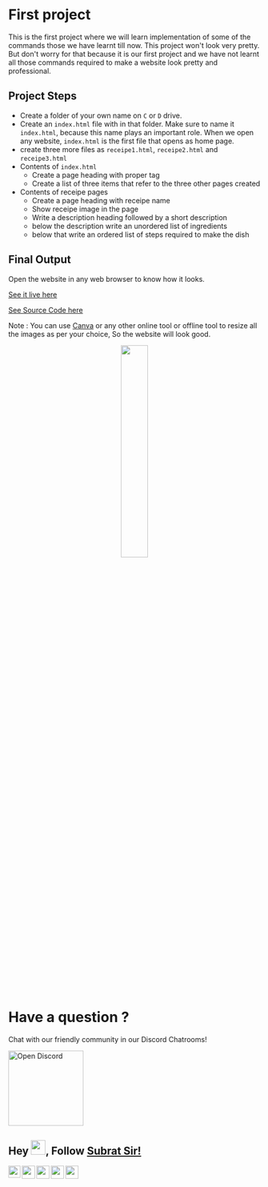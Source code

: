 # First project
This is the first project where we will learn implementation of some of the commands those we have learnt till now. This project won't look very pretty. But don't worry for that because it is our first project and we have not learnt all those commands required to make a website look pretty and professional.

## Project Steps
- Create a folder of your own name on `C` or `D` drive.
- Create an `index.html` file with in that folder. Make sure to name it `index.html`, because this name plays an important role. When we open any website, `index.html` is the first file that opens as home page.
- create three more files as `receipe1.html`, `receipe2.html` and `receipe3.html`
- Contents of `index.html`
  - Create a page heading with proper tag
  - Create a list of three items that refer to the three other pages created
- Contents of receipe pages
  - Create a page heading with receipe name
  - Show receipe image in the page
  - Write a description heading followed by a short description
  - below the description write an unordered list of ingredients
  - below that write an ordered list of steps required to make the dish

## Final Output
Open the website in any web browser to know how it looks.

[See it live here](https://subratsir.github.io/project1-with-subrat-sir/) 

[See Source Code here](https://github.com/subratsir/project1-with-subrat-sir)

Note : You can use [Canva](https://www.canva.com/) or any other online tool or offline tool to resize all the images as per your choice, So the website will look good.



<p align="center" width="100%">
    <a href="https://github.com/subratsir/HTML-CSS-JavaScript-Basics/blob/main/Git-And-GitHub-Introduction.md">
        <img width="33%" src="https://github.com/subratsir/HTML-CSS-JavaScript-Basics/blob/main/img/next-lesson1.png" width="250px" height="auto" /> 
    </a>
</p>

<p align="center" width="100%">
<h1>Have a question ?</h1>
<p>Chat with our friendly community in our Discord Chatrooms!</p>
<a href="https://discord.gg/KYYWfcVU"><img src="https://quoramarketing.com/wp-content/uploads/2021/08/Fix-Discord-Error-Code-96.jpg" alt="Open Discord" width="150px" height="auto" /></a>
</p>

## Hey <img src="https://github.com/TheDudeThatCode/TheDudeThatCode/blob/master/Assets/Hi.gif" width="29px">, Follow [Subrat Sir!](https://github.com/subratsir) 

<a href="https://in.linkedin.com/in/subratsir">
  <img align="left" width="24px" src="https://cdn.jsdelivr.net/npm/simple-icons@v3/icons/linkedin.svg"  />
</a>
<a href="https://twitter.com/SubratSirIndia">
  <img align="left" width="26px" src="https://cdn.jsdelivr.net/npm/simple-icons@v3/icons/twitter.svg" />
</a>
<a href="mailto:subrat.ku.dash@gmail.com">
  <img align="left" width="26px" src="https://cdn.jsdelivr.net/npm/simple-icons@v3/icons/gmail.svg" />
</a>
<a href="https://www.youtube.com/channel/UCTCmj3TOBxI_5f1J-n7kN5A">
  <img align="left" width="26px" src="https://cdn.jsdelivr.net/npm/simple-icons@v3/icons/youtube.svg" />
</a>
<a href="https://discord.gg/KYYWfcVU">
  <img align="left" width="26px" src="https://cdn.jsdelivr.net/npm/simple-icons@v3/icons/discord.svg" />
</a>

<br />



